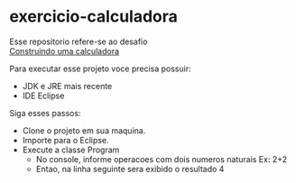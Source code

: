 # exercicio-calculadora

Esse repositorio refere-se ao desafio  
<a href="https://www.computersciencemaster.com.br/exercicio-calculadora/" target="_blank">Construindo uma calculadora</a>

Para executar esse projeto voce precisa possuir:
- JDK e JRE mais recente
- IDE Eclipse 

Siga esses passos:
 - Clone o projeto em sua maquina. 
 - Importe para o Eclipse. 
 - Execute a classe Program
 	- No console, informe operacoes com dois numeros naturais
 		Ex: 2+2
 	- Entao, na linha seguinte sera exibido o resultado 4